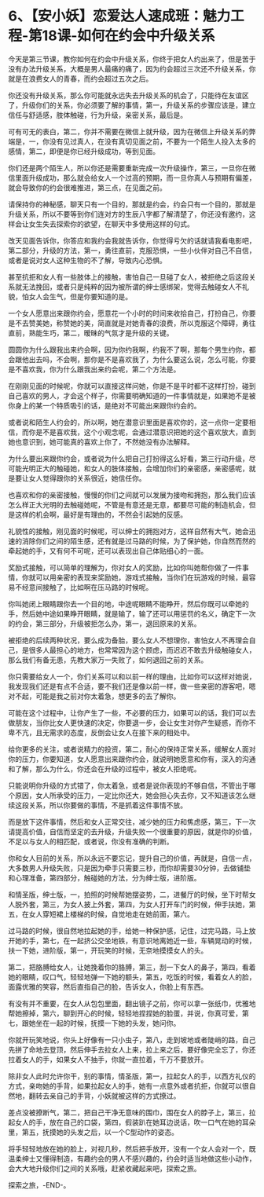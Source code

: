 # 6、【安小妖】恋爱达人速成班：魅力工程-第18课-如何在约会中升级关系

今天是第三节课，教你如何在约会中升级关系，你终于把女人约出来了，但是苦于没有办法升级关系，大概是男人最痛的痛了，因为约会超过三次还不升级关系，你就是在浪费女人的青春，而约会超过五次之后。

你还没有升级关系，那么你可能就永远失去升级关系的机会了，只能待在友谊区了，升级你们的关系，你必须要了解的事情，第一，升级关系的步骤应该是，建立信任与舒适感，肢体触碰，行为升级，亲密关系，最后是。

可有可无的表白，第二，你并不需要在微信上就升级，因为在微信上升级关系的弊端是，一，你没有见过真人，在没有真切见面之前，不要为一个陌生人投入太多的感情，第二，即便是你已经升级成功，等到见面。

你们还是两个陌生人，所以你还是需要重新完成一次升级操作，第三，一旦你在微信里面升级成功，那么就会给女人一个过高的预期，而一旦你真人与预期有偏差，就会导致你的约会很难推进，第三点，在见面之前。

请保持你的神秘感，聊天只有一个目的，那就是约会，约会只有一个目的，那就是升级关系，所以不要等到你们连对方的生辰八字都了解清楚了，你还没有邀约，这样会让女生失去探索你的欲望，在聊天中多使用这样的句式。

改天见面告诉你，你答应和我约会我就告诉你，你觉得亏欠的话就请我看电影吧，第二部分，升级的方法，第一，勇往直前，克服恐惧，一些小伙伴对自己不自信，或者是说对女人这种生物的不了解，导致内心恐惧。

甚至抗拒和女人有一些肢体上的接触，害怕自己一旦碰了女人，被拒绝之后这段关系就无法挽回，或者只是纯粹的因为被所谓的绅士感绑架，觉得去触碰女人不礼貌，怕女人会生气，但是你要知道的是。

一个女人愿意出来跟你约会，愿意花一个小时的时间来收拾自己，打扮自己，你要是不去赞美她，称赞她的美，简直就是对她青春的浪费，所以克服这个障碍，勇往直前，熟能生巧，第二，暧昧的气氛才是升级的关键。

圆圆你为什么跟我出来约会啊，因为你约我啊，约我不了啊，那每个男生约你，都会跟他出去吗，不会啊，那你是不是喜欢我了，为什么要这么说，怎么可能，你要是不喜欢我，你为什么跟我出来约会呢，第二个方法是。

在刚刚见面的时候呢，你就可以直接这样问她，你是不是平时都不这样打扮，碰到自己喜欢的男人，才会这个样子，你需要明确知道的一件事情就是，如果她不是被你身上的某一个特质吸引的话，是绝对不可能出来跟你约会的。

或者说和陌生人约会的，所以啊，她在潜意识里面是喜欢你的，这一点你一定要相信，而你是不是喜欢我，这个小观念呢，会通过潜意识把她的这个喜欢放大，直到她也意识到，她可能真的喜欢上你了，不然她没有办法解释。

为什么要出来跟你约会，或者说为什么把自己打扮得这么好看，第三行动升级，尽可能光明正大的触碰她，和女人的肢体接触，会增加你们的亲密感，亲密感呢，就是要让女人觉得跟你的关系很近，她信任你。

也喜欢和你的亲密接触，慢慢的你们之间就可以发展为接吻和拥抱，那么我们应该怎么样正大光明的去触碰她呢，不管是有意还是无意，都要尽可能的制造机会，但是这样的机会啊，最好是有理由的，不然会引起她的反感。

礼貌性的接触，刚见面的时候呢，可以绅士的拥抱对方，这样自然有大气，她会迅速的消除你们之间的陌生感，还有就是过马路的时候，为了保护她，你自然而然的牵起她的手，又有何不可呢，还可以表现出自己体贴细心的一面。

奖励式接触，可以简单的理解为，你对女人的奖励，比如你叫她帮你做了一件事情，你就可以用亲密的表现来奖励她，游戏式接触，当你们在玩游戏的时候，最容易不经意间接触了，比如啊在压马路的时候呢。

你叫她闭上眼睛跟你去一个目的地，中途呢眼睛不能睁开，然后你既可以牵她的手，然后她中途如果睁开眼睛，就是输了，输了还可以用惩罚的名义，确定下一次的约会，第三部分，升级被拒怎么办，第一，退回原来的关系。

被拒绝的后续两种状况，要么成为备胎，要么女人不想理你，害怕女人不再理会自己，是很多人最担心的地方，也常常因为这个顾虑，而迟迟不敢去升级触碰女人，那么我们有备无患，先教大家万一失败了，如何退回之前的关系。

你只需要给女人一个，你们关系可以和以前一样的理由，比如你可以这样对她说，我发现我们还是有点不合适，要不我们还是像以前一样，做一些亲密的游客吧，嗯对不起，可能是我之前对你太着急，想更多的去了解你。

可能在这个过程中，让你产生了一些，不必要的压力，如果可以的话，我们可以去做朋友，当你比女人更快速的决定，你要退一步，会让女生对你产生疑惑，而你不卑不亢，且无需求的态度，反倒会让女人在接下来的相处中。

给你更多的关注，或者说精力的投资，第二，耐心的保持正常关系，缓解女人面对你的压力，你要知道，女人愿意出来跟你约会，就说明她愿意和你有，深入的沟通和了解，那么为什么，你还会在升级的过程中，被女人拒绝呢。

只能说明你升级的方式错了，你太着急，或者是说你表现的不够自信，不管出于哪个原因，女人所承受的压力，一定比你还大，她会担心失去你，又不知道该怎么继续这段关系，所以你要做的事情，不是抓着这件事情不放。

而是放下这件事情，然后和女人正常交往，减少她的压力和焦虑感，第三，下一次请提高价值，自信而坚定的去升级，升级失败一个很重要的原因，就是你的价值，不足以与女人的相匹配，或者说，你没有准确的判断。

你和女人目前的关系，所以永远不要忘记，提升自己的价值，再就是，自信一点，大多数男人升级失败，只是因为牵手只需要三秒，而你却需要30分钟，去做铺垫和心理准备，第四部分，触碰她的方法，分为绅士版，进阶版。

和情圣版，绅士版，一，拍照的时候帮她摆姿势，二，进餐厅的时候，坐下时帮女人脱外套，第三，为女人披上外套，第四，为女人打开车门的时候，伸手扶她，第五，在女人穿短裙上楼梯的时候，自觉地走在她前面，第六。

过马路的时候，很自然地拉起她的手，给她一种保护感，记住，过完马路，马上放开她的手，第七，在一起挤公交坐地铁，有意识地离她近一些，车辆晃动的时候，扶一下她，进阶版，第一，开玩笑的时候，无奈地摸摸女人的头。

第二，把胳膊给女人，让她挽着你的胳膊，第三，刮一下女人的鼻子，第四，看着她的眼睛，叹口气，轻轻地弹一下她的额头，第五，吃饭的时候，看着女人的脸，面露优雅的笑容，然后直指自己的脸，告诉女人，你脸上有东西。

有没有并不重要，在女人从包包里面，翻出镜子之前，你可以拿一张纸巾，优雅地帮她擦掉，第六，聊到开心的时候，轻轻地捏捏她的脸蛋，并说，你真可爱，第七，跟她坐在一起的时候，抚摸一下她的头发，她问你。

你就开玩笑地说，你头上好像有一只小虫子，第八，走到坡地或者陡峭的路，自己先拼了命地去登顶，然后伸手去拉女人上来，拉上来之后，要好像完全忘了，你还拉着女人的手，如果女人不抽手，你就一直拉着，千万不要放开。

除非女人此时允许你干，别的事情，情圣版，第一，拉起女人的手，以西方礼仪的方式，亲吻她的手背，如果拉起女人的手，她有一点意外或者抗拒，你就可以很自然地，翻转去亲自己的手背，小妖就被这样的方式撩过。

差点没被撩断气，第二，把自己干净无意味的围巾，围在女人的脖子上，第三，拉起女人的手，放在自己的口袋，第四，假装趴在她耳边说话，吹一口气在她的耳朵里，第五，抚摸她的头发之后，以一个C型动作的姿态。

将手轻轻地放在她的脸上，对视几秒，然后把手放开，没有一个女人会对一个，既温柔绅士又懂得制造，有趣约会的男人不感兴趣的，约会时适当地做这些小动作，会大大地升级你们之间的关系哦，赶紧收藏起来吧，探索之旅。

探索之旅，-END-。